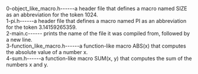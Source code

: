 0-object_like_macro.h------a header file that defines a macro named SIZE as an abbreviation for the token 1024.  
1-pi.h------a header file that defines a macro named PI as an abbreviation for the token 3.14159265359.  
2-main.c------ prints the name of the file it was compiled from, followed by a new line.  
3-function_like_macro.h------a function-like macro ABS(x) that computes the absolute value of a number x.  
4-sum.h------a function-like macro SUM(x, y) that computes the sum of the numbers x and y.  
